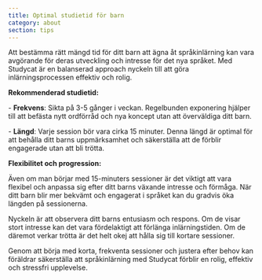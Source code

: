 ```yaml
---
title: Optimal studietid för barn
category: about
section: tips
---
```

Att bestämma rätt mängd tid för ditt barn att ägna åt språkinlärning kan vara avgörande för deras utveckling och intresse för det nya språket. Med Studycat är en balanserad approach nyckeln till att göra inlärningsprocessen effektiv och rolig.


**Rekommenderad studietid:**


\- **Frekvens**: Sikta på 3\-5 gånger i veckan. Regelbunden exponering hjälper till att befästa nytt ordförråd och nya koncept utan att överväldiga ditt barn.


\- **Längd**: Varje session bör vara cirka 15 minuter. Denna längd är optimal för att behålla ditt barns uppmärksamhet och säkerställa att de förblir engagerade utan att bli trötta.


**Flexibilitet och progression:**


Även om man börjar med 15\-minuters sessioner är det viktigt att vara flexibel och anpassa sig efter ditt barns växande intresse och förmåga. När ditt barn blir mer bekvämt och engagerat i språket kan du gradvis öka längden på sessionerna.


Nyckeln är att observera ditt barns entusiasm och respons. Om de visar stort intresse kan det vara fördelaktigt att förlänga inlärningstiden. Om de däremot verkar trötta är det helt okej att hålla sig till kortare sessioner.


Genom att börja med korta, frekventa sessioner och justera efter behov kan föräldrar säkerställa att språkinlärning med Studycat förblir en rolig, effektiv och stressfri upplevelse.